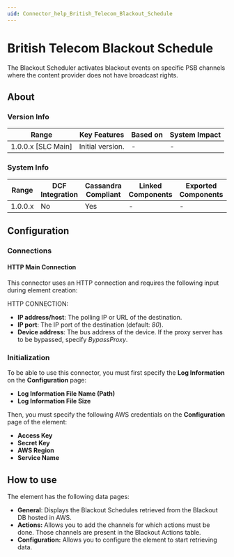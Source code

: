 ```yaml
---
uid: Connector_help_British_Telecom_Blackout_Schedule
---
```


# British Telecom Blackout Schedule

The Blackout Scheduler activates blackout events on specific PSB channels where the content provider does not have broadcast rights.

## About

### Version Info

| Range                | Key Features     | Based on     | System Impact     |
|----------------------|------------------|--------------|-------------------|
| 1.0.0.x [SLC Main]   | Initial version. | -            | -                 |

### System Info

| Range     | DCF Integration     | Cassandra Compliant     | Linked Components     | Exported Components     |
|-----------|---------------------|-------------------------|-----------------------|-------------------------|
| 1.0.0.x   | No                  | Yes                     | -                     | -                       |

## Configuration

### Connections

#### HTTP Main Connection

This connector uses an HTTP connection and requires the following input during element creation:

HTTP CONNECTION:

- **IP address/host**: The polling IP or URL of the destination.
- **IP port**: The IP port of the destination (default: *80*).
- **Device address**: The bus address of the device. If the proxy server has to be bypassed, specify *BypassProxy*.

### Initialization

To be able to use this connector, you must first specify the **Log Information** on the **Configuration** page:

- **Log Information File Name (Path)**
- **Log Information File Size**

Then, you must specify the following AWS credentials on the **Configuration** page of the element:

- **Access Key**
- **Secret Key**
- **AWS Region**
- **Service Name**

## How to use

The element has the following data pages:

- **General**: Displays the Blackout Schedules retrieved from the Blackout DB hosted in AWS.
- **Actions:** Allows you to add the channels for which actions must be done. Those channels are present in the Blackout Actions table.
- **Configuration:** Allows you to configure the element to start retrieving data.
